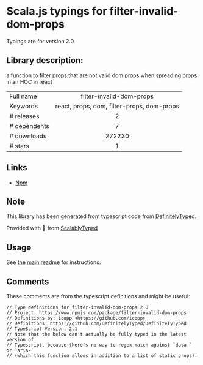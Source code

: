 
# Scala.js typings for filter-invalid-dom-props

Typings are for version 2.0

## Library description:
a function to filter props that are not valid dom props when spreading props in an HOC in react

|                    |                 |
| ------------------ | :-------------: |
| Full name          | filter-invalid-dom-props |
| Keywords           | react, props, dom, filter-props, dom-props |
| # releases         | 2 |
| # dependents       | 7 |
| # downloads        | 272230 |
| # stars            | 1 |

## Links
- [Npm](https://www.npmjs.com/package/filter-invalid-dom-props)
    


## Note
This library has been generated from typescript code from [DefinitelyTyped](https://definitelytyped.org).

Provided with :purple_heart: from [ScalablyTyped](https://github.com/oyvindberg/ScalablyTyped)

## Usage
See [the main readme](../../readme.md) for instructions.

## Comments

These comments are from the typescript definitions and might be useful:
```
// Type definitions for filter-invalid-dom-props 2.0
// Project: https://www.npmjs.com/package/filter-invalid-dom-props
// Definitions by: icopp <https://github.com/icopp>
// Definitions: https://github.com/DefinitelyTyped/DefinitelyTyped
// TypeScript Version: 2.1
// Note that the below can't actually be fully typed in the latest version of
// Typescript, because there's no way to regex-match against `data-` or `aria-`
// (which this function allows in addition to a list of static props).

```

